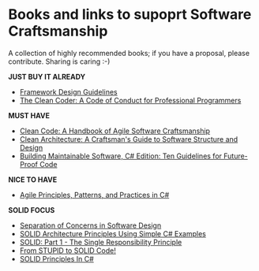 # Books and links to supoprt Software Craftsmanship

A collection of highly recommended books; if you have a proposal, please contribute.
Sharing is caring :-)

**JUST BUY IT ALREADY**

- [Framework Design Guidelines](https://www.amazon.com/Framework-Design-Guidelines-Conventions-Addison-Wesley-dp-0135896460/dp/0135896460/)
- [The Clean Coder: A Code of Conduct for Professional Programmers](https://www.amazon.com/Clean-Coder-Conduct-Professional-Programmers/dp/0137081073/)

**MUST HAVE**

- [Clean Code: A Handbook of Agile Software Craftsmanship](https://www.amazon.com/Clean-Code-Handbook-Software-Craftsmanship/dp/0132350882/)
- [Clean Architecture: A Craftsman's Guide to Software Structure and Design](https://www.amazon.com/Clean-Architecture-Craftsmans-Software-Structure/dp/0134494164/)
- [Building Maintainable Software, C# Edition: Ten Guidelines for Future-Proof Code](https://www.amazon.com/Building-Maintainable-Software-Guidelines-Future-Proof/dp/1491954523/)

**NICE TO HAVE**

- [Agile Principles, Patterns, and Practices in C#](https://www.amazon.com/Agile-Principles-Patterns-Practices-C/dp/0131857258/)

**SOLID FOCUS**

- [Separation of Concerns in Software Design](https://nalexn.github.io/separation-of-concerns/)
- [SOLID Architecture Principles Using Simple C# Examples](https://www.codeproject.com/Articles/703634/SOLID-architecture-principles-using-simple-Csharp)
- [SOLID: Part 1 - The Single Responsibility Principle](https://code.tutsplus.com/tutorials/solid-part-1-the-single-responsibility-principle--net-36074)
- [From STUPID to SOLID Code!](http://williamdurand.fr/2013/07/30/from-stupid-to-solid-code/)
- [SOLID Principles In C#](http://www.c-sharpcorner.com/UploadFile/damubetha/solid-principles-in-C-Sharp/)
